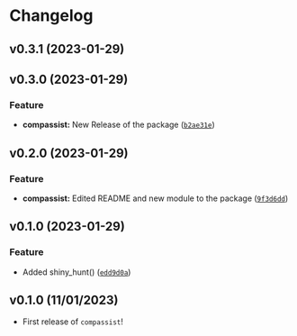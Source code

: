 # Changelog

<!--next-version-placeholder-->

## v0.3.1 (2023-01-29)


## v0.3.0 (2023-01-29)
### Feature
* **compassist:** New Release of the package ([`b2ae31e`](https://github.com/UBC-MDS/compassist/commit/b2ae31e93e920aed18df8244080a937c1d846cea))

## v0.2.0 (2023-01-29)
### Feature
* **compassist:** Edited README and new module to the package ([`9f3d6dd`](https://github.com/UBC-MDS/compassist/commit/9f3d6dda039c6176417cd9eedc2eece2eadd751d))

## v0.1.0 (2023-01-29)
### Feature
* Added shiny_hunt() ([`edd9d0a`](https://github.com/UBC-MDS/compassist/commit/edd9d0ab2b854aa7739ccb581a6fae6a67ac61d3))

## v0.1.0 (11/01/2023)

- First release of `compassist`!